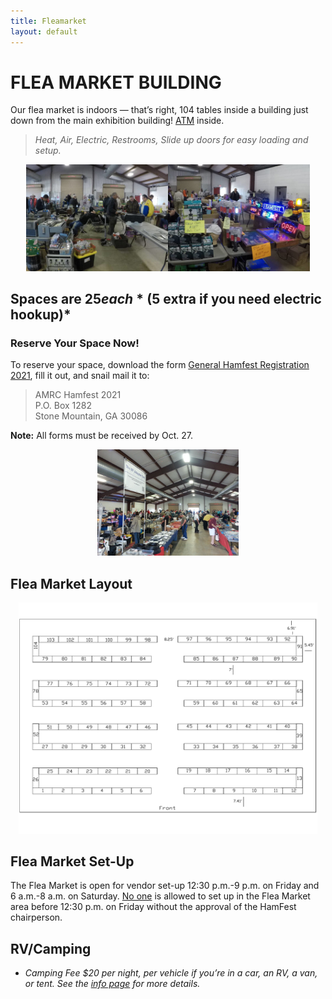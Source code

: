```yaml
---
title: Fleamarket
layout: default
---
```

# FLEA MARKET BUILDING
Our flea market is indoors — that’s right, 104 tables inside a building just down from the main exhibition building! [ATM](info#atms) inside.

> *Heat, Air, Electric, Restrooms, Slide up doors for easy loading and setup.*   

<p align="center">
  <img src="images/fleamarket1.png" alt="fleamarket1" style="width: 45%"><img src="images/fleamarket2.png" alt="fleamarket2" style="width: 45%">    
</p>

## Spaces are $25 each *($5 extra if you need electric hookup)* 

### Reserve Your Space Now!
To reserve your space, download the form [General Hamfest Registration 2021](general-hamfest-registration), fill it out, and snail mail it to:
> AMRC Hamfest 2021   
> P.O. Box 1282   
> Stone Mountain, GA 30086

**Note:** All forms must be received by Oct. 27.

<p align="center">
  <img src="images/fleamarket3.png" alt="fleamarket3" style="width: 45%">
</p>

## Flea Market Layout
<p align="center" class="fleamarket-layout">
  <img src="images/Fleamarket-Map-2019-1.png" alt="fleamarket-layout" style="width: 95%">
</p>

## Flea Market Set-Up
The Flea Market is open for vendor set-up 12:30 p.m.-9 p.m. on Friday and 6 a.m.-8 a.m. on Saturday. <ins>No one</ins> is allowed to set up in the Flea Market area before 12:30 p.m. on Friday without the approval of the HamFest chairperson.

## RV/Camping
* *Camping Fee $20 per night, per vehicle if you’re in a car, an RV, a van, or tent.  See the [info page](info#camping) for more details.*
